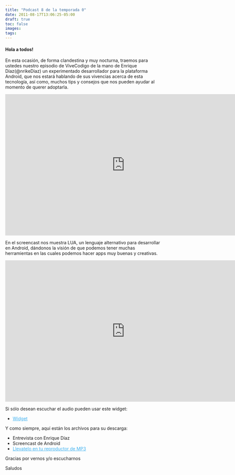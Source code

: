 ```yaml
---
title: "Podcast 8 de la temporada 0"
date: 2011-08-17T13:06:25-05:00
draft: true
toc: false
images:
tags:
---
```


<h4>Hola a todos!</h4>

En esta ocasión, de forma clandestina y muy nocturna, traemos para ustedes nuestro episodio de ViveCodigo de la mano de Enrique Díaz(@nrikeDiaz) un experimentado desarrollador para la plataforma Android, que nos estará hablando de sus vivencias acerca de esta tecnología, así como, muchos tips y consejos que nos pueden ayudar al momento de querer adoptarla.

<iframe src="https://player.vimeo.com/video/27805985?h=5621276f15" width="760" height="450" frameborder="0"></iframe>

En el screencast nos muestra LUA, un lenguaje alternativo para desarrollar en Android, dándonos la visión de que podemos tener muchas herramientas en las cuales podemos hacer apps muy buenas y creativas.

<iframe src="https://player.vimeo.com/video/27806569?h=aa7bc8d0ab5" width="760" height="450" frameborder="0"></iframe>

Si sólo desean escuchar el audio pueden usar este widget:

+ <a href="http://download.macromedia.com/pub/shockwave/cabs/flash/swflash.cab#version=6,0,40,0" style="color:#3eb0ef;"> Widget </a>

Y como siempre, aquí están los archivos para su descarga:

+ Entrevista con Enrique Díaz
+ Screencast de Android
+ <a href="http://s3.amazonaws.com/media.vivecodigo.org/podcast/temporada0/ViveCodigo00x08_a.mp3" style="color:#3eb0ef;"> Llevatelo en tu reproductor de MP3</a>

Gracias por vernos y/o escucharnos

Saludos
